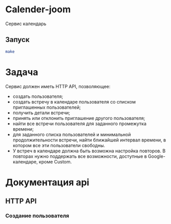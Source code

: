 # Calender-joom

Сервис календарь

## Запуск

```bash
make
```

# Задача

Сервис должен иметь HTTP API, позволяющее:
* создать пользователя;
* создать встречу в календаре пользователя со списком приглашенных пользователей;
* получить детали встречи;
* принять или отклонить приглашение другого пользователя;
* найти все встречи пользователя для заданного промежутка времени;
* для заданного списка пользователей и минимальной продолжительности встречи, найти ближайшей интервал времени, в котором все эти пользователи свободны.
* У встреч в календаре должна быть возможна настройка повторов. В повторах нужно поддержать все возможности, доступные в Google-календаре, кроме Сustom.

# Документация api

## HTTP API

### Создание пользователя
